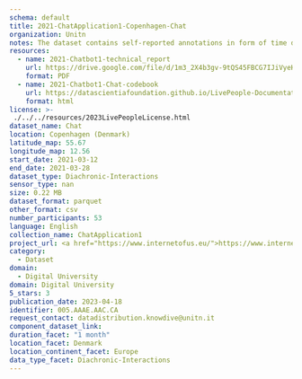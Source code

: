 ```yaml
---
schema: default
title: 2021-ChatApplication1-Copenhagen-Chat
organization: Unitn
notes: The dataset contains self-reported annotations in form of time diaries, provided by the participants every half hour. The dataset was collected as part of the WeNet project, a Horizon 2020 funded project that aims at developing a diversity-aware, machine-mediated paradigm for social interactions.
resources:
  - name: 2021-Chatbot1-technical_report
    url: https://drive.google.com/file/d/1m3_2X4b3gv-9tQS45FBCG7IJiVyeHgW3/view?usp=sharing
    format: PDF
  - name: 2021-Chatbot1-Chat-codebook
    url: https://datascientiafoundation.github.io/LivePeople-Documentation/2021-Chatbot1/2021_CH1_Chat_data.html
    format: html
license: >-
 ./../../resources/2023LivePeopleLicense.html
dataset_name: Chat
location: Copenhagen (Denmark)
latitude_map: 55.67
longitude_map: 12.56
start_date: 2021-03-12
end_date: 2021-03-28
dataset_type: Diachronic-Interactions
sensor_type: nan
size: 0.22 MB
dataset_format: parquet
other_format: csv
number_participants: 53
language: English
collection_name: ChatApplication1
project_url: <a href="https://www.internetofus.eu/">https://www.internetofus.eu/</a>
category: 
  - Dataset
domain: 
  - Digital University
domain: Digital University
5_stars: 3
publication_date: 2023-04-18
identifier: 005.AAAE.AAC.CA
request_contact: datadistribution.knowdive@unitn.it
component_dataset_link: 
duration_facet: "1 month"
location_facet: Denmark
location_continent_facet: Europe
data_type_facet: Diachronic-Interactions
---
```

